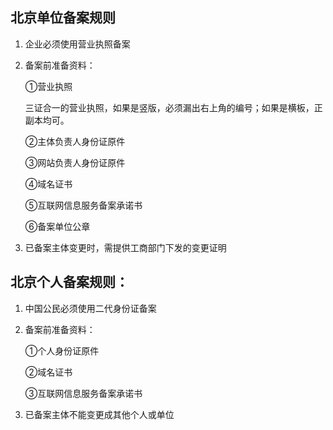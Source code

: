 ## 北京单位备案规则

1. 企业必须使用营业执照备案

2. 备案前准备资料：

   ①营业执照
   
    三证合一的营业执照，如果是竖版，必须漏出右上角的编号；如果是横板，正副本均可。

   ②主体负责人身份证原件

   ③网站负责人身份证原件
   
   ④域名证书

   ⑤互联网信息服务备案承诺书
   
   ⑥备案单位公章
   
3. 已备案主体变更时，需提供工商部门下发的变更证明

   

## 北京个人备案规则：

1. 中国公民必须使用二代身份证备案

2. 备案前准备资料：

   ①个人身份证原件
   
   ②域名证书
   
   ③互联网信息服务备案承诺书

3. 已备案主体不能变更成其他个人或单位
